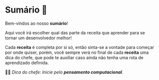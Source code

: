 # Sumário :page_facing_up:

Bem-vindos ao nosso **sumário**!

Aqui você irá escolher qual das parte da receita que aprender para se tornar um desenvolvedor melhor!

Cada **receita** é completa por si só, então sinta-se a vontade para começar por onde quiser, porém, você sempre verá no final de cada **receita** uma dica do chefe, que pode te auxiliar caso ainda não tenha uma rota de aprendizado definida. 

👩‍🍳 _Dica do chefe: Inicie pelo **pensamento computacional**_.
